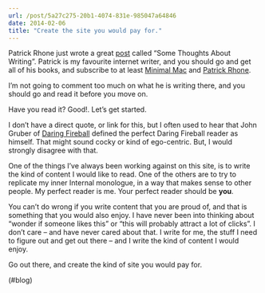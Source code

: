 ```yaml
---
url: /post/5a27c275-20b1-4074-831e-985047a64846
date: 2014-02-06
title: "Create the site you would pay for."
---
```


Patrick Rhone just wrote a great [post][1] called &#8220;Some Thoughts About Writing&#8221;. Patrick is my favourite internet writer, and you should go and get all of his books, and subscribe to at least [Minimal Mac][2] and [Patrick Rhone][3].



I&#8217;m not going to comment too much on what he is writing there, and you should go and read it before you move on.



Have you read it? Good!. Let&#8217;s get started.



I don&#8217;t have a direct quote, or link for this, but I often used to hear that John Gruber of [Daring Fireball][4] defined the perfect Daring Fireball reader as himself. That might sound cocky or kind of ego-centric. But, I would strongly disagree with that.



One of the things I&#8217;ve always been working against on this site, is to write the kind of content I would like to read. One of the others are to try to replicate my inner Internal monologue, in a way that makes sense to other people. My perfect reader is me. Your perfect reader should be **you**.



You can&#8217;t do wrong if you write content that you are proud of, and that is something that you would also enjoy. I have never been into thinking about &#8220;wonder if someone likes this&#8221; or &#8220;this will probably attract a lot of clicks&#8221;. I don&#8217;t care – and have never cared about that. I write for me, the stuff I need to figure out and get out there – and I write the kind of content I would enjoy.



Go out there, and create the kind of site you would pay for.



(#blog)



 [1]: http://patrickrhone.com/2014/02/05/some-thoughts-about-writing/

 [2]: http://minimalmac.com

 [3]: http://patrickrhone.com/

 [4]: http://daringfireball.net